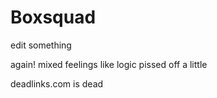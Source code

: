 # Boxsquad

edit something

again!
mixed feelings like logic
pissed off a little

deadlinks.com is dead
